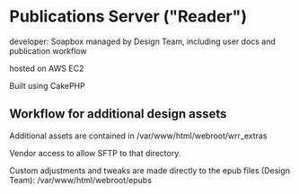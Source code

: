 # Publications Server ("Reader")

developer: Soapbox
managed by Design Team, including user docs and publication workflow

hosted on AWS EC2

Built using CakePHP

## Workflow for additional design assets

Additional assets are contained in /var/www/html/webroot/wrr_extras

Vendor access to allow SFTP to that directory.

Custom adjustments and tweaks are made directly to the epub files (Design Team): /var/www/html/webroot/epubs 
